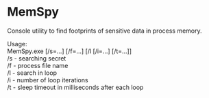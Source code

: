 # MemSpy

Console utility to find footprints of sensitive data in process memory.

Usage:  
     MemSpy.exe [/s=...] [/f=...] [/l [/i=...] [/t=...]]  
         /s - searching secret  
         /f - process file name  
         /l - search in loop  
         /i - number of loop iterations  
         /t - sleep timeout in milliseconds after each loop
